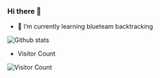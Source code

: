 ### Hi there 👋

- 🌱 I’m currently learning blueteam backtracking

<img src="https://github-readme-stats.vercel.app/api?username=Lucifer1993&show_icons=true&include_all_commits=true&count_private=false&layout=compact&hide=prs&theme=cobalt" alt="Github stats"/>

- Visitor Count

![Visitor Count](https://profile-counter.glitch.me/Lucifer1993/count.svg)
